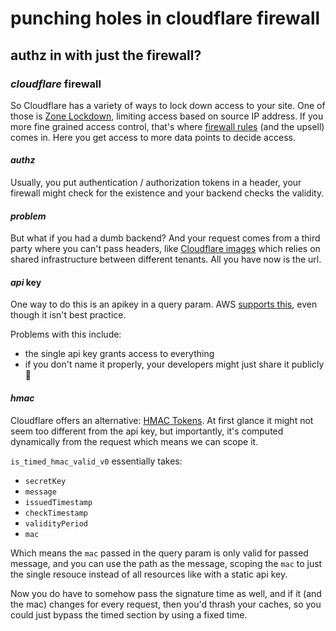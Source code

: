 # punching holes in cloudflare firewall

## authz in with just the firewall?


### _cloudflare_ firewall

So Cloudflare has a variety of ways to lock down access to your site.
One of those is [Zone Lockdown](https://support.cloudflare.com/hc/en-us/articles/115001595131-Understanding-Cloudflare-Zone-Lockdown),
limiting access based on source IP address.
If you more fine grained access control,
that's where [firewall rules](https://developers.cloudflare.com/firewall/cf-firewall-rules)
(and the upsell) comes in.
Here you get access to more data points to decide access.

#### _authz_

Usually, you put authentication / authorization tokens in a header,
your firewall might check for the existence
and your backend checks the validity.

#### _problem_

But what if you had a dumb backend?
And your request comes from a third party where you can't pass headers,
like [Cloudflare images](https://www.cloudflare.com/products/cloudflare-images/)
which relies on shared infrastructure between different tenants.
All you have now is the url.

#### _api_ key

One way to do this is an apikey in a query param.
AWS [supports this](https://aws.amazon.com/blogs/compute/accepting-api-keys-as-a-query-string-in-amazon-api-gateway/),
even though it isn't best practice.

Problems with this include:

- the single api key grants access to everything
- if you don't name it properly, your developers might just share it publicly :facepalm:

#### _hmac_

Cloudflare offers an alternative:
[HMAC Tokens](https://developers.cloudflare.com/firewall/recipes/require-valid-hmac-token).
At first glance it might not seem too different from the api key,
but importantly, it's computed dynamically from the request which means we can scope it.

`is_timed_hmac_valid_v0` essentially takes:

- `secretKey`
- `message`
- `issuedTimestamp`
- `checkTimestamp`
- `validityPeriod`
- `mac`

Which means the `mac` passed in the query param is only valid for passed message,
and you can use the path as the message,
scoping the `mac` to just the single resouce
instead of all resources like with a static api key.

Now you do have to somehow pass the signature time as well,
and if it (and the mac) changes for every request,
then you'd thrash your caches,
so you could just bypass the timed section by using a fixed time.
